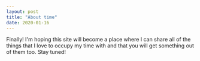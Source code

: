 ```yaml
---
layout: post
title: "About time"
date: 2020-01-16
---
```


Finally! I'm hoping this site will become a place where I can share all of the things that I love to occupy my time with and that you will get something out of them too. Stay tuned!

